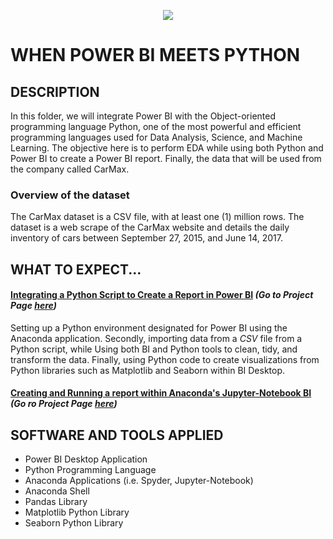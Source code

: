 <p align="center">
  <img src="https://github.com/deepakm925/Power-BI/blob/main/When-Python-meets-Power-BI/resources/heading-python.png"/>
</p> 

# WHEN POWER BI MEETS PYTHON


## DESCRIPTION
In this folder, we will integrate Power BI with the Object-oriented programming language Python, one of the most powerful and efficient programming languages used for Data Analysis, Science, and Machine Learning. 
The objective here is to perform EDA while using both Python and Power BI to create a Power BI report. Finally, the data that will be used from the company called CarMax. 

### Overview of the dataset
The CarMax dataset is a CSV file, with at least one (1) million rows. The dataset is a web scrape of the CarMax website and details the daily inventory of cars between September 27, 2015, and June 14, 2017.

## WHAT TO EXPECT...
#### <ins>Integrating a Python Script to Create a Report in Power BI</ins> *(Go to Project Page [here](https://github.com/deepakm925/Power-BI/tree/main/When-Python-meets-Power-BI/Integrating-a-Python-Script-to-create-a-report-in-BI))*

Setting up a Python environment designated for Power BI using the Anaconda application. Secondly, importing data from a *CSV* file from a Python script, while Using both BI and Python tools to clean, tidy, and transform the data. Finally, using Python code to create visualizations from Python libraries such as Matplotlib and Seaborn within BI Desktop. 

#### <ins> Creating and Running a report within Anaconda's Jupyter-Notebook BI</ins> *(Go ro Project Page [here](https://github.com/deepakm925/Power-BI/tree/main/When-Python-meets-Power-BI/Integrating-a-Power-BI-Report-into-Anaconda's-Jupyter-Notebook))*

## SOFTWARE AND TOOLS APPLIED
- Power BI Desktop Application
- Python Programming Language
- Anaconda Applications (i.e. Spyder, Jupyter-Notebook)
- Anaconda Shell
- Pandas Library
- Matplotlib Python Library
- Seaborn Python Library

